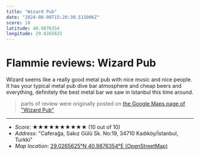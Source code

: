 ```yaml
---
title: "Wizard Pub"
date: "2024-08-08T15:20:30.515006Z"
score: 10
latitude: 40.9876354
longitude: 29.0265625
---
```

# Flammie reviews: Wizard Pub

Wizard seems like a really good metal pub with nice music and nice
people. It has your typical metal pub dive bar atmosphere and cheap
beers and everything, definitely the best metal bar we saw in Istanbul
this time around.

> parts of review were originally posted on [the Google Maps page of
  "Wizard Pub"](https://www.google.com/maps/place//data=!4m2!3m1!1s0x0:0x4d05116b172ccf18)
* * *
- *Score*: ★★★★★★★★★★ (10 out of 10)
- *Address*: "Caferağa, Sakız Gülü Sk. No:19, 34710 Kadıköy/İstanbul, Turkki"
- *Map location*: [29.0265625°N 40.9876354°E (OpenStreetMap)](https://www.openstreetmap.org/?mlat=40.9876354&mlon=29.0265625&zoom=12)
